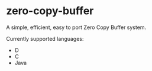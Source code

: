 # zero-copy-buffer

A simple, efficient, easy to port Zero Copy Buffer system.

Currently supported languages:

* D
* C
* Java
